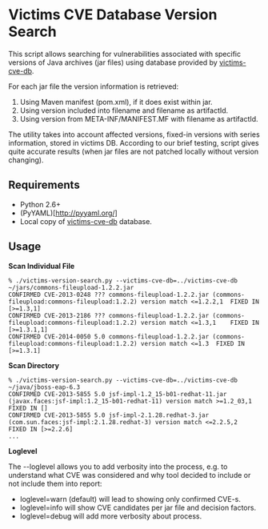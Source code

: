 # Victims CVE Database Version Search
This script allows searching for vulnerabilities associated with specific versions of Java archives (jar files) using database provided by [victims-cve-db](https://github.com/victims/victims-cve-db).

For each jar file the version information is retrieved:

1. Using Maven manifest (pom.xml), if it does exist within jar.
2. Using version included into filename and filename as artifactId.
3. Using version from META-INF/MANIFEST.MF with filename as artifactId.

The utility takes into account affected versions, fixed-in versions with series information, stored in victims DB. According to our brief testing, script gives quite accurate results (when jar files are not patched locally without version changing).

## Requirements
- Python 2.6+
- (PyYAML)[http://pyyaml.org/]
- Local copy of [victims-cve-db](https://github.com/victims/victims-cve-db) database.

## Usage

**Scan Individual File**

```
% ./victims-version-search.py --victims-cve-db=../victims-cve-db ~/jars/commons-fileupload-1.2.2.jar
CONFIRMED CVE-2013-0248 ??? commons-fileupload-1.2.2.jar (commons-fileupload:commons-fileupload:1.2.2) version match <=1.2.2,1	FIXED IN [>=1.3,1]
CONFIRMED CVE-2013-2186 ??? commons-fileupload-1.2.2.jar (commons-fileupload:commons-fileupload:1.2.2) version match <=1.3,1	FIXED IN [>=1.3.1,1]
CONFIRMED CVE-2014-0050 5.0 commons-fileupload-1.2.2.jar (commons-fileupload:commons-fileupload:1.2.2) version match <=1.3	FIXED IN [>=1.3.1]
```

**Scan Directory**

```
% ./victims-version-search.py --victims-cve-db=../victims-cve-db ~/java/jboss-eap-6.3
CONFIRMED CVE-2013-5855 5.0 jsf-impl-1.2_15-b01-redhat-11.jar (javax.faces:jsf-impl:1.2_15-b01-redhat-11) version match >=1.2_03,1	FIXED IN []
CONFIRMED CVE-2013-5855 5.0 jsf-impl-2.1.28.redhat-3.jar (com.sun.faces:jsf-impl:2.1.28.redhat-3) version match <=2.2.5,2	FIXED IN [>=2.2.6]
...
```

**Loglevel**

The --loglevel allows you to add verbosity into the process, e.g. to understand what CVE was considered and why tool decided to include or not include them into report:

- loglevel=warn (default) will lead to showing only confirmed CVE-s.
- loglevel=info will show CVE candidates per jar file and decision factors.
- loglevel=debug will add more verbosity about process.
